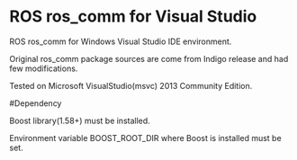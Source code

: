 # ROS ros_comm for Visual Studio

ROS ros_comm for Windows Visual Studio IDE environment. 

Original ros_comm package sources are come from Indigo release and had few modifications.

Tested on Microsoft VisualStudio(msvc) 2013 Community Edition.

#Dependency
 
 Boost library(1.58+) must be installed.
 
 Environment variable BOOST_ROOT_DIR where Boost is installed must be set.
